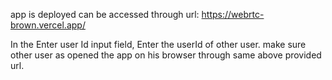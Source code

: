 app is deployed can be accessed through url: https://webrtc-brown.vercel.app/

In the Enter user Id input field, Enter the userId of other user. make sure other user as opened the app on his browser through same above provided url. 
